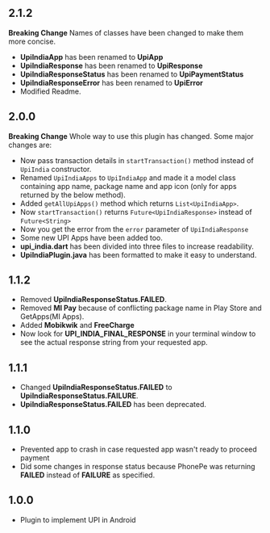 ## 2.1.2
**Breaking Change** Names of classes have been changed to make them more concise.

* **UpiIndiaApp** has been renamed to **UpiApp**
* **UpiIndiaResponse** has been renamed to **UpiResponse**
* **UpiIndiaResponseStatus** has been renamed to **UpiPaymentStatus**
* **UpiIndiaResponseError** has been renamed to **UpiError**
* Modified Readme.


## 2.0.0
**Breaking Change** Whole way to use this plugin has changed. Some major changes are:

* Now pass transaction details in `startTransaction()` method instead of `UpiIndia` constructor.
* Renamed `UpiIndiaApps` to `UpiIndiaApp` and made it a model class containing app name, package name and app icon (only for apps returned by the below method).
* Added `getAllUpiApps()` method which returns `List<UpiIndiaApp>`.
* Now `startTransaction()` returns `Future<UpiIndiaResponse>` instead of `Future<String>`
* Now you get the error from the `error` parameter of `UpiIndiaResponse`
* Some new UPI Apps have been added too.
* **upi_india.dart** has been divided into three files to increase readability.
* **UpiIndiaPlugin.java** has been formatted to make it easy to understand.

## 1.1.2
* Removed **UpiIndiaResponseStatus.FAILED**.
* Removed **MI Pay** because of conflicting package name in  Play Store and GetApps(MI Apps).
* Added **Mobikwik** and **FreeCharge**
* Now look for **UPI_INDIA_FINAL_RESPONSE** in your terminal window to see the actual response string from your requested app.

## 1.1.1
* Changed **UpiIndiaResponseStatus.FAILED** to **UpiIndiaResponseStatus.FAILURE**.
* **UpiIndiaResponseStatus.FAILED** has been deprecated.

## 1.1.0

* Prevented app to crash in case requested app wasn't ready to proceed payment
* Did some changes in response status because PhonePe was returning **FAILED** instead of **FAILURE** as specified.

## 1.0.0

* Plugin to implement UPI in Android
